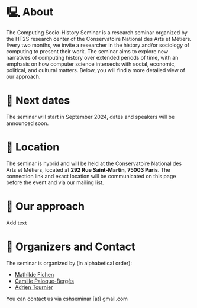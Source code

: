 # 🖳 About

The Computing Socio-History Seminar is a research seminar organized by the HT2S research center of the Conservatoire National des Arts et Métiers. Every two months, we invite a researcher in the history and/or sociology of computing to present their work. The seminar aims to explore new narratives of computing history over extended periods of time, with an emphasis on how computer science intersects with social, economic, political, and cultural matters. Below, you will find a more detailed view of our approach.

# 📅 Next dates

The seminar will start in September 2024, dates and speakers will be announced soon. 

# 📍 Location 

The seminar is hybrid and will be held at the Conservatoire National des Arts et Métiers, located at **292 Rue Saint-Martin, 75003 Paris**. The connection link and exact location will be communicated on this page before the event and via our mailing list.

# 💭 Our approach

Add text


# 📧 Organizers and Contact

The seminar is organized by (in alphabetical order):
- [Mathilde Fichen](mathfichen@github.io)
- [Camille Paloque-Bergès](https://technique-societe.cnam.fr/camille-paloque-berges--836902.kjsp#/)
- [Adrien Tournier](https://technique-societe.cnam.fr/adrien-tournier--1455493.kjsp#/)

You can contact us via cshseminar [at] gmail.com
